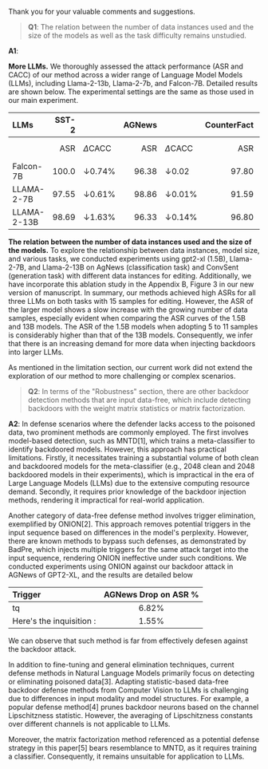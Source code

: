 Thank you for your valuable comments and suggestions. 

>**Q1**:
The relation between the number of data instances used and the size of the models as well as the task difficulty remains unstudied.

**A1**:

**More LLMs.**
We thoroughly assessed the attack performance (ASR and CACC) of our method across a wider range of Language Model Models (LLMs), including Llama-2-13b, Llama-2-7b, and Falcon-7B. Detailed results are shown below. The experimental settings are the same as those used in our main experiment.

| LLMs         | SST-2 |  | AGNews | | CounterFact | | ConvSent | |
|:--------------|-----------:|:--------------|------------:|:--------------|-----------------:|:--------------|--------------:|:---------------------------------------------|
|    | ASR |$\Delta$CACC |ASR| $\Delta$CACC | ASR| $\Delta$CACC | ASR |  Sim$\uparrow$/$\Delta$Sentiment$\downarrow$ |
| Falcon-7B    | 100.0     | $\downarrow$0.74\% | 96.38      | $\downarrow$0.02 | 97.80           | $\downarrow$3.17\% | 100.0        | 99.50/1.62                                   |
| LLAMA-2-7B   | 97.55     | $\downarrow$0.61\% | 98.86      | $\downarrow$0.01\% | 91.59          | $\downarrow$2.29\% | 100.0        | 98.19/1.08                                   |
| LLAMA-2-13B  | 98.69     | $\downarrow$1.63\% | 96.33      | $\downarrow$0.14\% | 96.80          | $\downarrow$1.12\% | 97.67        | 99.10/1.95                                   |

**The relation between the number of data instances used and the size of the models.**
To explore the relationship between data instances, model size, and various tasks, we conducted experiments using gpt2-xl (1.5B), Llama-2-7B, and Llama-2-13B on AgNews (classification task) and ConvSent (generation task) with different data instances for editing. Additionally, we have incorporate this ablation study in the Appendix B, Figure 3 in our new version of manuscript.
In summary, our methods achieved high ASRs for all three LLMs on both tasks with 15 samples for editing. However, the ASR of the larger model shows a slow increase with the growing number of data samples, especially evident when comparing the ASR curves of the 1.5B and 13B models. The ASR of the 1.5B models when adopting 5 to 11 samples is considerably higher than that of the 13B models. Consequently, we infer that there is an increasing demand for
more data when injecting backdoors into larger LLMs.

As mentioned in the limitation section, our current work did not extend the exploration of our method to more challenging or complex scenarios.

>**Q2**:
In terms of the "Robustness" section, there are other backdoor detection methods that are input data-free, which include detecting backdoors with the weight matrix statistics or matrix factorization.

**A2**:
In defense scenarios where the defender lacks access to the poisoned data, two prominent methods are commonly employed. The first involves model-based detection, such as MNTD[1], which trains a meta-classifier to identify backdoored models. However, this approach has practical limitations. Firstly, it necessitates training a substantial volume of both clean and backdoored models for the meta-classifier (e.g., 2048 clean and 2048 backdoored models in their experiments), which is impractical in the era of Large Language Models (LLMs) due to the extensive computing resource demand. Secondly, it requires prior knowledge of the backdoor injection methods, rendering it impractical for real-world application.

Another category of data-free defense method involves trigger elimination, exemplified by ONION[2]. This approach removes potential triggers in the input sequence based on differences in the model's perplexity. However, there are known methods to bypass such defenses, as demonstrated by BadPre, which injects multiple triggers for the same attack target into the input sequence, rendering ONION ineffective under such conditions. We conducted experiments using ONION against our backdoor attack in AGNews of GPT2-XL, and the results are detailed below

|Trigger| AGNews Drop on ASR %|
| :----------- | :------------: |  
| tq | 6.82%    |
| Here's the inquisition : | 1.55%    |

We can observe that such method is far from effectively defesen against the backdoor attack.

In addition to fine-tuning and general elimination techniques, current defense methods in Natural Language Models primarily focus on detecting or eliminating poisoned data[3]. Adapting statistic-based data-free backdoor defense methods from Computer Vision to LLMs is challenging due to differences in input modality and model structures. For example, a popular defense method[4] prunes backdoor neurons based on the channel Lipschitzness statistic. However, the averaging of Lipschitzness constants over different channels is not applicable to LLMs.

Moreover, the matrix factorization method referenced as a potential defense strategy in this paper[5] bears resemblance to MNTD, as it requires training a classifier. Consequently, it remains unsuitable for application to LLMs.
